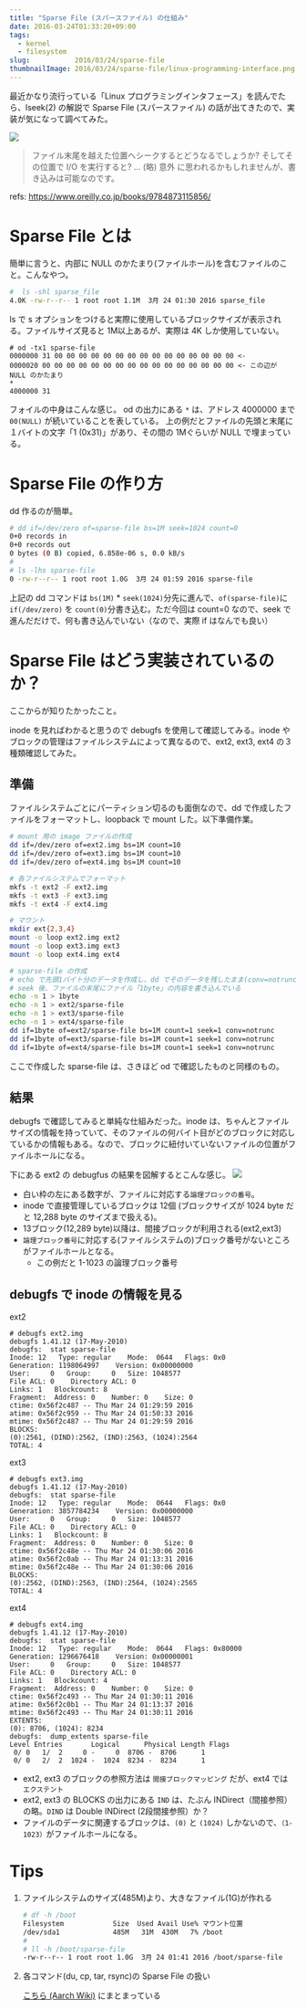 ```yaml
---
title: "Sparse File (スパースファイル) の仕組み"
date: 2016-03-24T01:33:20+09:00
tags:
  - kernel
  - filesystem
slug:           2016/03/24/sparse-file
thumbnailImage: 2016/03/24/sparse-file/linux-programming-interface.png
---
```


最近かなり流行っている「Linux プログラミングインタフェース」を読んでたら、lseek(2) の解説で Sparse File (スパースファイル) の話が出てきたので、実装が気になって調べてみた。

<!--more-->

![](linux-programming-interface.png)

> ファイル末尾を越えた位置へシークするとどうなるでしょうか? そしてその位置で I/O を実行すると? ... (略) 意外 に思われるかもしれませんが、書き込みは可能なのです。

refs: https://www.oreilly.co.jp/books/9784873115856/


Sparse File とは
======================================================================

簡単に言うと、内部に NULL のかたまり(ファイルホール)を含むファイルのこと。こんなやつ。

```sh
#  ls -shl sparse_file
4.0K -rw-r--r-- 1 root root 1.1M  3月 24 01:30 2016 sparse_file
```
ls で s オプションをつけると実際に使用しているブロックサイズが表示される。ファイルサイズ見ると 1M以上あるが、実際は 4K しか使用していない。

```
# od -tx1 sparse-file
0000000 31 00 00 00 00 00 00 00 00 00 00 00 00 00 00 00 <-
0000020 00 00 00 00 00 00 00 00 00 00 00 00 00 00 00 00 <- この辺が NULL のかたまり
*
4000000 31
```
フォイルの中身はこんな感じ。
od の出力にある `*` は、アドレス 4000000 まで `00(NULL)` が続いていることを表している。
上の例だとファイルの先頭と末尾に１バイトの文字「1 (0x31)」があり、その間の 1Mぐらいが NULL で埋まっている。



Sparse File の作り方
======================================================================
dd 作るのが簡単。

```sh
# dd if=/dev/zero of=sparse-file bs=1M seek=1024 count=0
0+0 records in
0+0 records out
0 bytes (0 B) copied, 6.858e-06 s, 0.0 kB/s
#
# ls -lhs sparse-file
0 -rw-r--r-- 1 root root 1.0G  3月 24 01:59 2016 sparse-file
```

上記の dd コマンドは `bs(1M)` * `seek(1024)`分先に進んで、`of(sparse-file)`に `if(/dev/zero)` を `count(0)`分書き込む。ただ今回は count=0 なので、seek で進んだだけで、何も書き込んでいない（なので、実際 if はなんでも良い）


Sparse File はどう実装されているのか？
======================================================================

ここからが知りたかったこと。

inode を見ればわかると思うので debugfs を使用して確認してみる。inode やブロックの管理はファイルシステムによって異なるので、ext2, ext3, ext4 の３種類確認してみた。

準備
----------------------------------------------------------------------

ファイルシステムごとにパーティション切るのも面倒なので、dd で作成したファイルをフォーマットし、loopback で mount した。以下準備作業。

```sh
# mount 用の image ファイルの作成
dd if=/dev/zero of=ext2.img bs=1M count=10
dd if=/dev/zero of=ext3.img bs=1M count=10
dd if=/dev/zero of=ext4.img bs=1M count=10

# 各ファイルシステムでフォーマット
mkfs -t ext2 -F ext2.img
mkfs -t ext3 -F ext3.img
mkfs -t ext4 -F ext4.img

# マウント
mkdir ext{2,3,4}
mount -o loop ext2.img ext2
mount -o loop ext3.img ext3
mount -o loop ext4.img ext4

# sparse-file の作成
# echo で先頭1バイト分のデータを作成し、dd でそのデータを残したまま(conv=notrunc) 1Mバイト seek.
# seek 後、ファイルの末尾にファイル「1byte」の内容を書き込んでいる
echo -n 1 > 1byte
echo -n 1 > ext2/sparse-file
echo -n 1 > ext3/sparse-file
echo -n 1 > ext4/sparse-file
dd if=1byte of=ext2/sparse-file bs=1M count=1 seek=1 conv=notrunc
dd if=1byte of=ext3/sparse-file bs=1M count=1 seek=1 conv=notrunc
dd if=1byte of=ext4/sparse-file bs=1M count=1 seek=1 conv=notrunc
```

ここで作成した sparse-file は、さきほど od で確認したものと同様のもの。


結果
----------------------------------------------------------------------
debugfs で確認してみると単純な仕組みだった。inode は、ちゃんとファイルサイズの情報を持っていて、そのファイルの何バイト目がどのブロックに対応しているかの情報もある。なので、ブロックに紐付いていないファイルの位置がファイルホールになる。

下にある ext2 の debugfus の結果を図解するとこんな感じ。
![](inode.png)

- 白い枠の左にある数字が、ファイルに対応する`論理ブロックの番号`。
- inode で直接管理しているブロックは 12個 (ブロックサイズが 1024 byte だと 12,288 byte のサイズまで扱える)。
- 13ブロック(12,289 byte)以降は、間接ブロックが利用される(ext2,ext3)
- `論理ブロック番号`に対応する(ファイルシステムの)ブロック番号がないところがファイルホールとなる。
    - この例だと 1-1023 の論理ブロック番号

debugfs で inode の情報を見る
----------------------------------------------------------------------
ext2
```
# debugfs ext2.img
debugfs 1.41.12 (17-May-2010)
debugfs:  stat sparse-file
Inode: 12   Type: regular    Mode:  0644   Flags: 0x0
Generation: 1198064997    Version: 0x00000000
User:     0   Group:     0   Size: 1048577
File ACL: 0    Directory ACL: 0
Links: 1   Blockcount: 8
Fragment:  Address: 0    Number: 0    Size: 0
ctime: 0x56f2c487 -- Thu Mar 24 01:29:59 2016
atime: 0x56f2c959 -- Thu Mar 24 01:50:33 2016
mtime: 0x56f2c487 -- Thu Mar 24 01:29:59 2016
BLOCKS:
(0):2561, (DIND):2562, (IND):2563, (1024):2564
TOTAL: 4
```
ext3
```
# debugfs ext3.img
debugfs 1.41.12 (17-May-2010)
debugfs:  stat sparse-file
Inode: 12   Type: regular    Mode:  0644   Flags: 0x0
Generation: 3857784234    Version: 0x00000000
User:     0   Group:     0   Size: 1048577
File ACL: 0    Directory ACL: 0
Links: 1   Blockcount: 8
Fragment:  Address: 0    Number: 0    Size: 0
ctime: 0x56f2c48e -- Thu Mar 24 01:30:06 2016
atime: 0x56f2c0ab -- Thu Mar 24 01:13:31 2016
mtime: 0x56f2c48e -- Thu Mar 24 01:30:06 2016
BLOCKS:
(0):2562, (DIND):2563, (IND):2564, (1024):2565
TOTAL: 4
```
ext4
```
# debugfs ext4.img
debugfs 1.41.12 (17-May-2010)
debugfs:  stat sparse-file
Inode: 12   Type: regular    Mode:  0644   Flags: 0x80000
Generation: 1296676418    Version: 0x00000001
User:     0   Group:     0   Size: 1048577
File ACL: 0    Directory ACL: 0
Links: 1   Blockcount: 4
Fragment:  Address: 0    Number: 0    Size: 0
ctime: 0x56f2c493 -- Thu Mar 24 01:30:11 2016
atime: 0x56f2c0b1 -- Thu Mar 24 01:13:37 2016
mtime: 0x56f2c493 -- Thu Mar 24 01:30:11 2016
EXTENTS:
(0): 8706, (1024): 8234
debugfs:  dump_extents sparse-file
Level Entries       Logical      Physical Length Flags
 0/ 0   1/  2     0 -     0  8706 -  8706      1
 0/ 0   2/  2  1024 -  1024  8234 -  8234      1
```

- ext2, ext3 のブロックの参照方法は `間接ブロックマッピング` だが、ext4 では `エクステント`
- ext2, ext3 の BLOCKS の出力にある `IND` は、たぶん INDirect（間接参照）の略。`DIND` は Double INDirect (2段間接参照）か？
- ファイルのデータに関連するブロックは、`(0)` と `(1024)` しかないので、`（1-1023）`がファイルホールになる。


Tips
======================================================================

1. ファイルシステムのサイズ(485M)より、大きなファイル(1G)が作れる

    ```sh
    # df -h /boot
    Filesystem            Size  Used Avail Use% マウント位置
    /dev/sda1             485M   31M  430M   7% /boot
    #
    # ll -h /boot/sparse-file
    -rw-r--r-- 1 root root 1.0G  3月 24 01:41 2016 /boot/sparse-file
    ```

1. 各コマンド(du, cp, tar, rsync)の Sparse File の扱い

    [こちら (Aarch Wiki)](https://wiki.archlinuxjp.org/index.php/スパースファイル) にまとまっている

